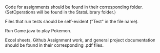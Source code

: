 Code for assignments should be found in their corresponding folder. (SetOperations will be found in the StatsLibrary folder.)

Files that run tests should be self-evident ("Test" in the file name).

Run Game.java to play Pokemon.

Excel sheets, Github Assignment work, and general project documentation should be found in their corresponding .pdf files.
